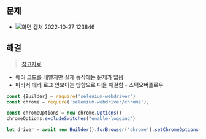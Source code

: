 ## 문제
- ![화면 캡처 2022-10-27 123846](https://user-images.githubusercontent.com/61215550/198185935-afa9b8c9-b2a5-4c0a-a5d0-afcf30b78e4a.png)

## 해결
> [참고자료](https://stackoverflow.com/questions/67349350/experimental-chrome-options-in-selenium-node-js)
- 에러 코드를 내뱉지만 실제 동작에는 문제가 없음
- 따라서 에러 로그 안보이는 방향으로 다들 해결함 - 스택오버플로우


```javascript
const {Builder} = require('selenium-webdriver')
const chrome = require('selenium-webdriver/chrome'); 

const chromeOptions = new chrome.Options()
chromeOptions.excludeSwitches("enable-logging")

let driver = await new Builder().forBrowser('chrome').setChromeOptions(chromeOptions).build();
```
